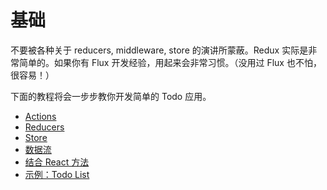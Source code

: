 # 基础

不要被各种关于 reducers, middleware, store 的演讲所蒙蔽。Redux 实际是非常简单的。如果你有 Flux 开发经验，用起来会非常习惯。（没用过 Flux 也不怕，很容易！）

下面的教程将会一步步教你开发简单的 Todo 应用。

* [Actions](Actions.md)
* [Reducers](Reducers.md)
* [Store](Store.md)
* [数据流](DataFlow.md)
* [结合 React 方法](UsageWithReact.md)
* [示例：Todo List](ExampleTodoList.md)
